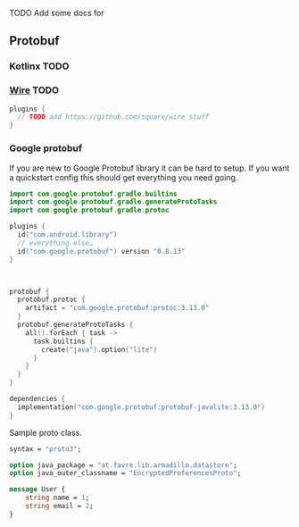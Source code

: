 TODO Add some docs for


## Protobuf
### Kotlinx TODO

### [Wire](https://github.com/square/wire) TODO

```kotlin
plugins {
  // TODO add https://github.com/square/wire stuff
}
```

### Google protobuf

 If you are new to Google Protobuf library it can be hard to setup. If
 you want a quickstart config this should get everything you need going.

```kotlin
import com.google.protobuf.gradle.builtins
import com.google.protobuf.gradle.generateProtoTasks
import com.google.protobuf.gradle.protoc

plugins {
  id("com.android.library")
  // everything else…
  id("com.google.protobuf") version "0.8.13"
}



protobuf {
  protobuf.protoc {
    artifact = "com.google.protobuf:protoc:3.13.0"
  }
  protobuf.generateProtoTasks {
    all().forEach { task ->
      task.builtins {
        create("java").option("lite")
      }
    }
  }
}

dependencies {
  implementation("com.google.protobuf:protobuf-javalite:3.13.0")
}
```

Sample proto class.
```proto
syntax = "proto3";

option java_package = "at.favre.lib.armadillo.datastore";
option java_outer_classname = "EncryptedPreferencesProto";

message User {
    string name = 1;
    string email = 2;
}
```
